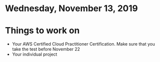 Wednesday, November 13, 2019
======================
# Things to work on
- Your AWS Certified Cloud Practitioner Certification. Make sure that you take the test before November 22
- Your individual project